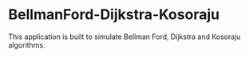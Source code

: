 # BellmanFord-Dijkstra-Kosoraju
This application is built to simulate Bellman Ford, Dijkstra and Kosoraju algorithms.
